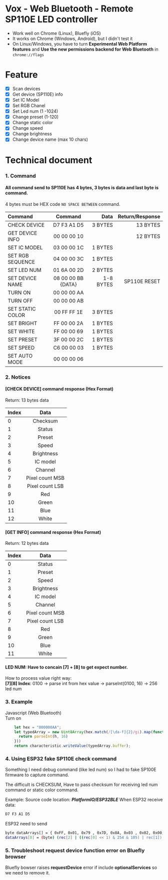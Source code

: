 # Vox - Web Bluetooth - Remote SP110E LED controller 
- Work well on Chrome (Linux), Bluefly (iOS)
- It works on Chrome (Windows, Android), but I didn't  test it
- On Linux/Windows, you have to turn **Experimental Web Platform features** and **Use the new permissions backend for Web Bluetooth** in `chrome://flags`

# Feature
- [x] Scan devices  
- [x] Get device (SP110E) info  
- [x] Set IC Model  
- [x] Set RGB Chanel  
- [x] Set Led num (1 -1024)  
- [x] Change preset (1-120)  
- [x] Change static color  
- [x] Change speed
- [x] Change brightness  
- [x] Change device name (max 10 chars)

# Technical document
### 1. Command
#### All command send to SP110E has 4 bytes, 3 bytes is data and last byte is command.  
4 bytes must be HEX code `NO SPACE BETWEEN` command.

| Command  | Command  | Data  |  Return/Response |
| :------------ |:---------------:|--------:|  -----:|
| CHECK DEVICE      | D7 F3 A1 D5 |  3 BYTES  | 13 BYTES |
| GET DEVICE INFO     | 00 00 00 10  |      |  12 BYTES  |
|  SET IC MODEL  |   03 00 00 1C  |  1 BYTES  |     |
|  SET RGB SEQUENCE  |   04 00 00 3C  |  1 BYTES  |   |
|  SET LED NUM  |   01 6A 00 2D  |  2 BYTES  |     |
|  SET DEVICE NAME  |  08 00 00 BB {DATA} |  1-8 BYTES  |  SP110E RESET    |
|  TURN ON  |  00 00 00 AA  |    |   |
|  TURN OFF  |  00 00 00 AB  |    |   |
|  SET STATIC COLOR |  00 FF FF 1E  |  3 BYTES  |    |
|  SET BRIGHT | FF 00 00 2A  |   1 BYTES  |   |
|  SET WHITE | FF 00 00 69  |  1 BYTES  |   |
|  SET PRESET | 3F 00 00 2C  |  1 BYTES   |   |
|  SET SPEED | C6 00 00 03  |  1 BYTES  |   |
|  SET AUTO MODE | 00 00 00 06  |     |    ||


### 2. Notices
#### [CHECK DEVICE] command response (Hex Format)

Return: 13 bytes data

|  Index  |  Data  |
| :------------ |:---------:|
|   0   |  Checksum  |
|  1   |  Status  |
|  2   |  Preset  |
|  3   |  Speed  |
|  4   |  Brightness  |
|  5   |  IC model  |
|  6   |  Channel |
|  7   |  Pixel count MSB |
|  8   |  Pixel count LSB |
|  9   |  Red |
|  10   |  Green |
|  11   |  Blue |
|  12   |  White |

#### [GET INFO] command response (Hex Format)

Return: 12 bytes data

|  Index  |  Data  |
| :------------ |:---------:|
|  0   |  Status  |
|  1   |  Preset  |
|  2   |  Speed  |
|  3   |  Brightness  |
|  4   |  IC model  |
|  5   |  Channel |
|  6   |  Pixel count MSB |
|  7   |  Pixel count LSB |
|  8   |  Red |
|  9   |  Green |
|  10   |  Blue |
|  11   |  White |

#### LED NUM: Have to concain **[7]** + **[8]**  to get expect number.
How to process value right way:  
**[7][8] Index**: 0100 -> parse int from hex value ->  parseInt(0100, 16) -> 256 led num  


### 3. Example
Javascript (Web Bluetooth)  
Turn on 

```javascript
	let hex = "000000AA"; 
    let typedArray = new Uint8Array(hex.match(/[\da-f]{2}/gi).map(function (h) {
      return parseInt(h, 16)
    }))
    return characteristic.writeValue(typedArray.buffer);
```

### 4. Using ESP32 fake SP110E check command
Something I need debug command (like led num) so I had to fake SP100E firmware to capture command.

The difficult is CHECKSUM, Have to pass checksum for receiving led num command or static color command.

Example:
Source code location: ***PlatformIO/ESP32BLE***
When ESP32 receive data:
```sh
D7 F3 A1 D5
```

ESP32 need to send

```sh
byte dataArrays[] = { 0xFF, 0x01, 0x79 , 0x7D, 0x8A, 0x03 , 0x02, 0x00, 0x09 , 0xFF, 0x00, 0x00 , 0x00 };
dataArrays[0] = (byte) (rec[2] | ((rec[0] << 1) & 254 & 105) | rec[1]); // Checksum device
```

### 5. Troubleshoot request device function error on Bluefly browser
Bluefly bowser raises **requestDevice** error if include **optionalServices** so we need  to remove it.


